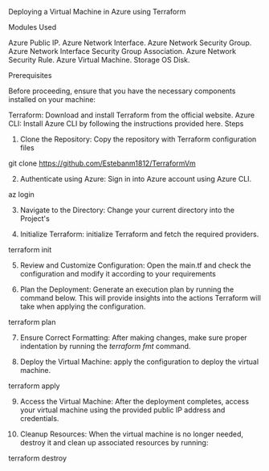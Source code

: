 Deploying a Virtual Machine in Azure using Terraform

Modules Used

Azure Public IP.
Azure Network Interface.
Azure Network Security Group.
Azure Network Interface Security
Group Association.
Azure Network Security Rule.
Azure Virtual Machine.
Storage OS Disk.

Prerequisites

Before proceeding, ensure that you have the necessary components installed on your machine:

Terraform: Download and install Terraform from the official website.
Azure CLI: Install Azure CLI by following the instructions provided here.
Steps

1. Clone the Repository: Copy the repository with Terraform configuration files

git clone https://github.com/Estebanm1812/TerraformVm

2. Authenticate using Azure: Sign in into Azure account using Azure CLI.

az login

3. Navigate to the Directory: Change your current directory into the Project's

4. Initialize Terraform: initialize Terraform and fetch the required providers.

terraform init

5. Review and Customize Configuration: Open the main.tf and check the configuration and modify it according to your requirements 

6. Plan the Deployment: Generate an execution plan by running the command below. This will provide insights into the actions Terraform will take when applying the configuration.

terraform plan

7. Ensure Correct Formatting: After making changes, make sure proper indentation by running the *terraform fmt* command.

8. Deploy the Virtual Machine: apply the configuration to deploy the virtual machine.

terraform apply

9. Access the Virtual Machine: After the deployment completes, access your virtual machine using the provided public IP address and credentials.

10. Cleanup Resources: When the virtual machine is no longer needed, destroy it and clean up associated resources by running:

terraform destroy
